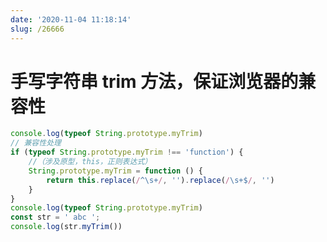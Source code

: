 ```yaml
---
date: '2020-11-04 11:18:14'
slug: /26666
---
```


# 手写字符串 trim 方法，保证浏览器的兼容性

``` js 
console.log(typeof String.prototype.myTrim)
// 兼容性处理
if (typeof String.prototype.myTrim !== 'function') {
    //（涉及原型，this，正则表达式）
    String.prototype.myTrim = function () {
        return this.replace(/^\s+/, '').replace(/\s+$/, '')
    }
}
console.log(typeof String.prototype.myTrim)
const str = ' abc ';
console.log(str.myTrim())
```
 
 
 
 
 
 
 
 
 
 
 
 
 
 
 
 
 
 
 
 
 
 
 
 
 
